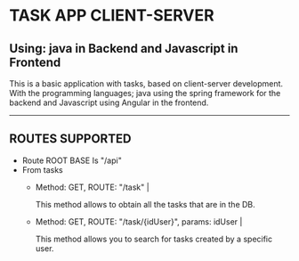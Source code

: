 
<h1>TASK APP CLIENT-SERVER</h1>
<h2>Using: java in Backend and Javascript in Frontend</h2>
<p>This is a basic application with tasks, based on client-server development. With the programming languages; java using the spring framework for the backend and Javascript using Angular in the frontend.</p>
<hr>

<h2>ROUTES SUPPORTED</h2>
<ul>
    <li>Route ROOT BASE Is "/api"</li>
    <li>From tasks</li>
        <ul>
            <li>
                Method: GET, ROUTE: "/task" | 
                <p>This method allows to obtain all the tasks that are in the DB.</p>
            </li>
            <li>
                Method: GET, ROUTE: "/task/{idUser}", params: idUser | 
                <p> This method allows you to search for tasks created by a specific user. </p> 
            </li>
        </ul>
</ul>